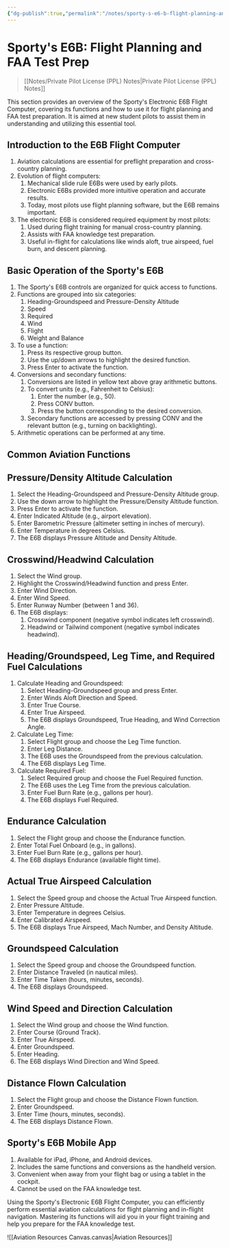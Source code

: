 ```yaml
---
{"dg-publish":true,"permalink":"/notes/sporty-s-e6-b-flight-planning-and-faa-test-prep/","title":"Sporty's E6B: Flight Planning and FAA Test Prep","tags":["aviation","classnotes"]}
---
```



# Sporty's E6B: Flight Planning and FAA Test Prep
> [[Notes/Private Pilot License (PPL) Notes\|Private Pilot License (PPL) Notes]]

This section provides an overview of the Sporty's Electronic E6B Flight Computer, covering its functions and how to use it for flight planning and FAA test preparation. It is aimed at new student pilots to assist them in understanding and utilizing this essential tool.

## Introduction to the E6B Flight Computer

1. Aviation calculations are essential for preflight preparation and cross-country planning.
2. Evolution of flight computers:
    1. Mechanical slide rule E6Bs were used by early pilots.
    2. Electronic E6Bs provided more intuitive operation and accurate results.
    3. Today, most pilots use flight planning software, but the E6B remains important.
3. The electronic E6B is considered required equipment by most pilots:
    1. Used during flight training for manual cross-country planning.
    2. Assists with FAA knowledge test preparation.
    3. Useful in-flight for calculations like winds aloft, true airspeed, fuel burn, and descent planning.

## Basic Operation of the Sporty's E6B

1. The Sporty's E6B controls are organized for quick access to functions.
2. Functions are grouped into six categories:
    1. Heading-Groundspeed and Pressure-Density Altitude
    2. Speed
    3. Required
    4. Wind
    5. Flight
    6. Weight and Balance
3. To use a function:
    1. Press its respective group button.
    2. Use the up/down arrows to highlight the desired function.
    3. Press Enter to activate the function.
4. Conversions and secondary functions:
    1. Conversions are listed in yellow text above gray arithmetic buttons.
    2. To convert units (e.g., Fahrenheit to Celsius):
        1. Enter the number (e.g., 50).
        2. Press CONV button.
        3. Press the button corresponding to the desired conversion.
    3. Secondary functions are accessed by pressing CONV and the relevant button (e.g., turning on backlighting).
5. Arithmetic operations can be performed at any time.

## Common Aviation Functions

## Pressure/Density Altitude Calculation

1. Select the Heading-Groundspeed and Pressure-Density Altitude group.
2. Use the down arrow to highlight the Pressure/Density Altitude function.
3. Press Enter to activate the function.
4. Enter Indicated Altitude (e.g., airport elevation).
5. Enter Barometric Pressure (altimeter setting in inches of mercury).
6. Enter Temperature in degrees Celsius.
7. The E6B displays Pressure Altitude and Density Altitude.

## Crosswind/Headwind Calculation

1. Select the Wind group.
2. Highlight the Crosswind/Headwind function and press Enter.
3. Enter Wind Direction.
4. Enter Wind Speed.
5. Enter Runway Number (between 1 and 36).
6. The E6B displays:
    1. Crosswind component (negative symbol indicates left crosswind).
    2. Headwind or Tailwind component (negative symbol indicates headwind).

## Heading/Groundspeed, Leg Time, and Required Fuel Calculations

1. Calculate Heading and Groundspeed:
    1. Select Heading-Groundspeed group and press Enter.
    2. Enter Winds Aloft Direction and Speed.
    3. Enter True Course.
    4. Enter True Airspeed.
    5. The E6B displays Groundspeed, True Heading, and Wind Correction Angle.
2. Calculate Leg Time:
    1. Select Flight group and choose the Leg Time function.
    2. Enter Leg Distance.
    3. The E6B uses the Groundspeed from the previous calculation.
    4. The E6B displays Leg Time.
3. Calculate Required Fuel:
    1. Select Required group and choose the Fuel Required function.
    2. The E6B uses the Leg Time from the previous calculation.
    3. Enter Fuel Burn Rate (e.g., gallons per hour).
    4. The E6B displays Fuel Required.

## Endurance Calculation

1. Select the Flight group and choose the Endurance function.
2. Enter Total Fuel Onboard (e.g., in gallons).
3. Enter Fuel Burn Rate (e.g., gallons per hour).
4. The E6B displays Endurance (available flight time).

## Actual True Airspeed Calculation

1. Select the Speed group and choose the Actual True Airspeed function.
2. Enter Pressure Altitude.
3. Enter Temperature in degrees Celsius.
4. Enter Calibrated Airspeed.
5. The E6B displays True Airspeed, Mach Number, and Density Altitude.

## Groundspeed Calculation

1. Select the Speed group and choose the Groundspeed function.
2. Enter Distance Traveled (in nautical miles).
3. Enter Time Taken (hours, minutes, seconds).
4. The E6B displays Groundspeed.

## Wind Speed and Direction Calculation

1. Select the Wind group and choose the Wind function.
2. Enter Course (Ground Track).
3. Enter True Airspeed.
4. Enter Groundspeed.
5. Enter Heading.
6. The E6B displays Wind Direction and Wind Speed.

## Distance Flown Calculation

1. Select the Flight group and choose the Distance Flown function.
2. Enter Groundspeed.
3. Enter Time (hours, minutes, seconds).
4. The E6B displays Distance Flown.

## Sporty's E6B Mobile App

1. Available for iPad, iPhone, and Android devices.
2. Includes the same functions and conversions as the handheld version.
3. Convenient when away from your flight bag or using a tablet in the cockpit.
4. Cannot be used on the FAA knowledge test.

Using the Sporty's Electronic E6B Flight Computer, you can efficiently perform essential aviation calculations for flight planning and in-flight navigation. Mastering its functions will aid you in your flight training and help you prepare for the FAA knowledge test.

![[Aviation Resources Canvas.canvas|Aviation Resources]]